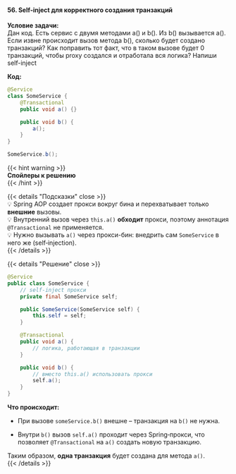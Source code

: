 #### 56. Self‑inject для корректного создания транзакций

**Условие задачи:**  
Дан код. Есть сервис с двумя методами a() и b(). Из b() вызывается a(). Если извне происходит вызов метода b(), сколько будет создано транзакций? Как поправить тот факт, что в таком вызове будет 0 транзакций, чтобы proxy создался и отработала вся логика?  Напиши self-inject


**Код:**

```java
@Service
class SomeService {
    @Transactional
    public void a() {}

    public void b() {
        a();
    }
}

SomeService.b();
````

{{< hint warning >}}  
**Спойлеры к решению**  
{{< /hint >}}

{{< details "Подсказки" close >}}  
💡 Spring AOP создает прокси вокруг бина и перехватывает только **внешние** вызовы.  
💡 Внутренний вызов через `this.a()` **обходит** прокси, поэтому аннотация `@Transactional` не применяется.  
💡 Нужно вызывать `a()` через прокси-бин: внедрить сам `SomeService` в него же (self‑injection).  
{{< /details >}}

{{< details "Решение" close >}}

```java
@Service
public class SomeService {
    // self‑inject прокси
    private final SomeService self;

    public SomeService(SomeService self) {
        this.self = self;
    }

    @Transactional
    public void a() {
        // логика, работающая в транзакции
    }

    public void b() {
        // вместо this.a() использовать прокси
        self.a();
    }
}
```

**Что происходит:**

- При вызове `someService.b()` внешне – транзакция на `b()` не нужна.

- Внутри `b()` вызов `self.a()` проходит через Spring‑прокси, что позволяет `@Transactional` на `a()` создать новую транзакцию.


Таким образом, **одна транзакция** будет создана для метода `a()`.  
{{< /details >}}